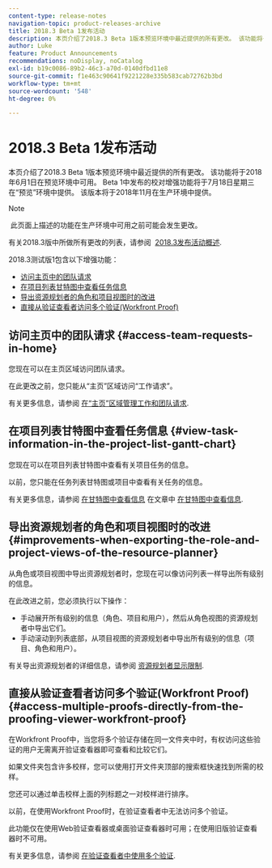 ```yaml
---
content-type: release-notes
navigation-topic: product-releases-archive
title: 2018.3 Beta 1发布活动
description: 本页介绍了2018.3 Beta 1版本预览环境中最近提供的所有更改。 该功能将于2018年6月1日在预览环境中可用。 Beta 1中发布的校对增强功能将于7月18日星期三在“预览”环境中提供。 该版本将于2018年11月在生产环境中提供。
author: Luke
feature: Product Announcements
recommendations: noDisplay, noCatalog
exl-id: b19c0086-89b2-46c3-a70d-0140dfbd11e8
source-git-commit: f1e463c90641f9221228e335b583cab72762b3bd
workflow-type: tm+mt
source-wordcount: '548'
ht-degree: 0%

---
```


# 2018.3 Beta 1发布活动

本页介绍了2018.3 Beta 1版本预览环境中最近提供的所有更改。 该功能将于2018年6月1日在预览环境中可用。 Beta 1中发布的校对增强功能将于7月18日星期三在“预览”环境中提供。 该版本将于2018年11月在生产环境中提供。

>[!NOTE]
>
> 此页面上描述的功能在生产环境中可用之前可能会发生更改。

有关2018.3版中所做所有更改的列表，请参阅  [2018.3发布活动概述](../../../../product-announcements/product-releases/quarterly-release-archive/2018.3-release-activity/2018-3-release-activity-overview.md).

2018.3测试版1包含以下增强功能：

* [访问主页中的团队请求](#access-team-requests-in-home)
* [在项目列表甘特图中查看任务信息](#view-task-information-in-the-project-list-gantt-chart)
* [导出资源规划者的角色和项目视图时的改进](#improvements-when-exporting-the-role-and-project-views-of-the-resource-planner)
* [直接从验证查看者访问多个验证(Workfront Proof)](#access-multiple-proofs-directly-from-the-proofing-viewer-workfront-proof)

## 访问主页中的团队请求 {#access-team-requests-in-home}

您现在可以在主页区域访问团队请求。

在此更改之前，您只能从“主页”区域访问“工作请求”。

有关更多信息，请参阅 [在“主页”区域管理工作和团队请求](../../../../workfront-basics/using-home/using-the-home-area/manage-work-and-team-requests-home.md).

## 在项目列表甘特图中查看任务信息 {#view-task-information-in-the-project-list-gantt-chart}

您现在可以在项目列表甘特图中查看有关项目任务的信息。 

以前，您只能在任务列表甘特图或项目中查看有关任务的信息。

有关更多信息，请参阅 [在甘特图中查看信息](../../../../manage-work/gantt-chart/use-the-gantt-chart/view-info-in-gantt.md) 在文章中 [在甘特图中查看信息](../../../../manage-work/gantt-chart/use-the-gantt-chart/view-info-in-gantt.md).

## 导出资源规划者的角色和项目视图时的改进 {#improvements-when-exporting-the-role-and-project-views-of-the-resource-planner}

从角色或项目视图中导出资源规划者时，您现在可以像访问列表一样导出所有级别的信息。

在此改进之前，您必须执行以下操作：

* 手动展开所有级别的信息（角色、项目和用户），然后从角色视图的资源规划者中导出它们。
* 手动滚动到列表底部，从项目视图的资源规划者中导出所有级别的信息（项目、角色和用户）。

有关导出资源规划者的详细信息，请参阅 [资源规划者显示限制](../../../../resource-mgmt/resource-planning/resource-planner-display-limitations.md).

## 直接从验证查看者访问多个验证(Workfront Proof) {#access-multiple-proofs-directly-from-the-proofing-viewer-workfront-proof}

在Workfront Proof中，当您将多个验证存储在同一文件夹中时，有权访问这些验证的用户无需离开验证查看器即可查看和比较它们。 

如果文件夹包含许多校样，您可以使用打开文件夹顶部的搜索框快速找到所需的校样。

您还可以通过单击校样上面的列标题之一对校样进行排序。

以前，在使用Workfront Proof时，在验证查看者中无法访问多个验证。

此功能仅在使用Web验证查看器或桌面验证查看器时可用；在使用旧版验证查看器时不可用。

有关更多信息，请参阅 [在验证查看者中使用多个验证](../../../../workfront-proof/wp-work-proofsfiles/review-proofs-wpv/work-with-multiple-proofs.md).
